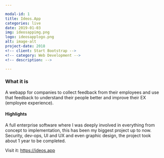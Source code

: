 ```yaml
---

modal-id: 1
title: Ideos.App
categories: live
date: 2019-01-03
img: ideosappimg.png
logo: ideosapplogo.png
alt: image-alt
project-date: 2018
<!-- client: Start Bootstrap -->
<!-- category: Web Development -->
<!-- description: -->

---
```

<h3>What it is</h3>
<p>A webapp for companies to collect feedback from their employees and use that feedback to understand their people better and improve their EX (employee experience).</p>
<h4>Highlights</h4>
<p>A full enterprise software where I was deeply involved in everything from concept to implementation, this has been my biggest project up to now. Security, dev-ops, UI and UX and even graphic design, the project took about 1 year to be completed.</p>
<p>Visit it: <a class="list-inline item-details" href="https://ideos.app" target="_blank">https://ideos.app</a></p>